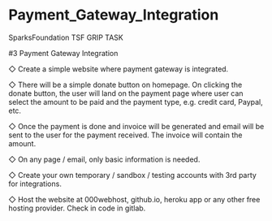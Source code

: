 # Payment_Gateway_Integration

SparksFoundation
TSF GRIP TASK

#3 Payment Gateway Integration

◇ Create a simple website where payment gateway is integrated.

◇ There will be a simple donate button on homepage. On clicking the donate button, the user will land on the payment page where
   user can select the amount to be paid and the payment type, e.g. credit card, Paypal, etc.
   
◇ Once the payment is done and invoice will be generated and email will be sent to the user for the payment received. The
   invoice will contain the amount.
   
◇ On any page / email, only basic information is needed.

◇ Create your own temporary / sandbox / testing accounts with 3rd party for integrations.

◇ Host the website at 000webhost, github.io, heroku app or any other free hosting provider. Check in code in gitlab.

